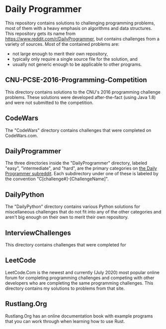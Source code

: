 # Daily Programmer

This repository contains solutions to challenging programming problems, most of
them with a heavy emphasis on algorithms and data structures. This repository
gets its name from <https://www.reddit.com/r/DailyProgrammer>, but contains
challenges from a variety of sources. Most of the contained problems are:

- not large enough to merit their own repository,
- typically only require a single source file for the solution, and
- usually not generic enough to be applicable to other programs.

## CNU-PCSE-2016-Programming-Competition

This directory contains solutions to the CNU's 2016 programming challenge
problems. These solutions were developed after-the-fact (using Java 1.8) and
were not submitted to the competition.

## CodeWars

The "CodeWars" directory contains challenges that were completed on
CodeWars.com.

## DailyProgrammer

The three directories inside the "DailyProgrammer" directory, labeled "easy",
"intermediate", and "hard", are the primary categories on [the Daily Programmer
subreddit](https://www.reddit.com/r/DailyProgrammer). Each subdirectory under one
of these is labeled by the convention "C[challenge#]-[ChallengeName]".

## DailyPython

The "DailyPython" directory contains various Python solutions for miscellaneous
challenges that do not fit into any of the other categories and aren't big
enough on their own to merit their own repository.

## InterviewChallenges

This directory contains challenges that were completed for 

## LeetCode

LeetCode.Com is the newest and currently (July 2020) most popular online forum
for completing programming challenges and competing with other developers who
are completing the same programming challenges. This directory contains my
solutions to problems from that site.

## Rustlang.Org

Rustlang.Org has an online documentation book with example programs that you can
work through when learning how to use Rust.
